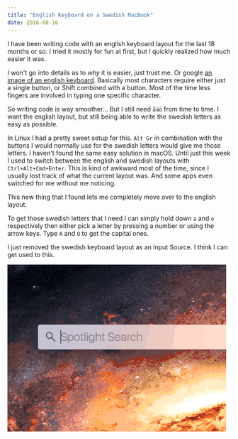 ```yaml
---
title: "English Keyboard on a Swedish MacBook"
date: 2016-08-16
---
```


I have been writing code with an english keyboard layout for the last 18 months
or so. I tried it mostly for fun at first, but I quickly realized how much
easier it was.

I won't go into details as to _why_ it is easier, just trust me. Or google [an
image of an english keyboard][1]. Basically most characters require either just
a single button, or Shift combined with a button. Most of the time less fingers
are involved in typing one specific character.

So writing code is way smoother... But I still need `åäö` from time to time. I
want the english layout, but still being able to write the swedish letters as
easy as possible.

In Linux I had a pretty sweet setup for this. `Alt Gr` in combination with the
buttons I would normally use for the swedish letters would give me those
letters. I haven't found the same easy solution in macOS. Until just this week I
used to switch between the english and swedish layouts with
`Ctrl+Alt+Cmd+Enter`. This is kind of awkward most of the time, since I usually
lost track of what the current layout was. And some apps even switched for me
without me noticing.

This new thing that I found lets me completely move over to the english layout.

To get those swedish letters that I need I can simply hold down `a` and `o`
respectively then either pick a letter by pressing a number or using the arrow
keys. Type `A` and `O` to get the capital ones.

I just removed the swedish keyboard layout as an Input Source. I think I can get
used to this.

![Demo](./swedishletters.gif)

[1]: https://upload.wikimedia.org/wikipedia/commons/thumb/1/10/KB_Intl_English_Mac_-_Apple_Keyboard_(MC184Z).svg/2000px-KB_Intl_English_Mac_-_Apple_Keyboard_(MC184Z).svg.png
